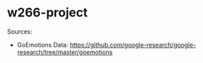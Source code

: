 # w266-project

Sources:
- GoEmotions Data: https://github.com/google-research/google-research/tree/master/goemotions